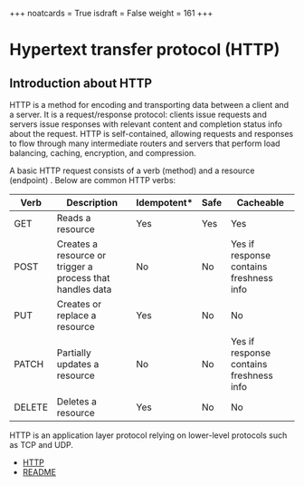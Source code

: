 +++ 
noatcards = True 
isdraft = False 
weight = 161
+++

# Hypertext transfer protocol (HTTP)

## Introduction about HTTP

HTTP is a method for encoding and transporting data between a client and a server. It is a request/response protocol:
clients issue requests and servers issue responses with relevant content and completion status info about the request.
HTTP is self-contained, allowing requests and responses to flow through many intermediate routers and servers that
perform load balancing, caching, encryption, and compression.

A basic HTTP request consists of a verb (method) and a resource (endpoint) . Below are common HTTP verbs:

| Verb | Description | Idempotent\* | Safe | Cacheable |
|---|---|---|---|---|
| GET | Reads a resource | Yes | Yes | Yes |
| POST | Creates a resource or trigger a process that handles data | No | No | Yes if response contains freshness info |
| PUT | Creates or replace a resource | Yes | No | No |
| PATCH | Partially updates a resource | No | No | Yes if response contains freshness info |
| DELETE | Deletes a resource | Yes | No | No |

HTTP is an application layer protocol relying on lower-level protocols such as TCP and UDP.

- [HTTP](https://www.nginx.com/resources/glossary/http/)
- [README](https://www.quora.com/What-is-the-difference-between-HTTP-protocol-and-TCP-protocol) 